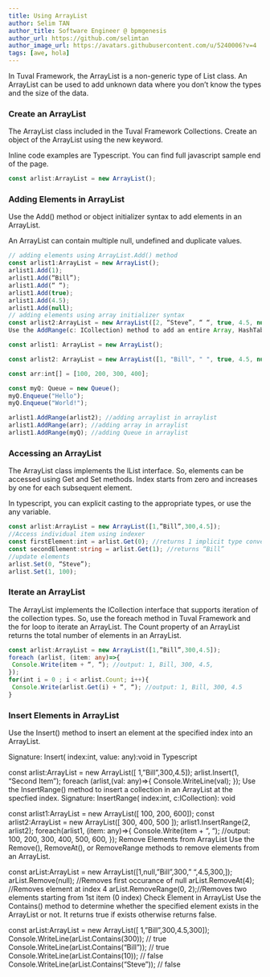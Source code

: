 ```yaml
---
title: Using ArrayList
author: Selim TAN
author_title: Software Engineer @ bpmgenesis
author_url: https://github.com/selimtan
author_image_url: https://avatars.githubusercontent.com/u/5240006?v=4
tags: [awe, hola]
---
```


In Tuval Framework, the ArrayList is a non-generic type of List class.
An ArrayList can be used to add unknown data where you don’t know the types and the size of the data.

### Create an ArrayList
The ArrayList class included in the Tuval Framework Collections. Create an object of the ArrayList using the new keyword.

Inline code examples are Typescript. You can find full javascript sample end of the page.

```ts
const arlist:ArrayList = new ArrayList();
```

### Adding Elements in ArrayList
Use the Add() method or object initializer syntax to add elements in an ArrayList.

An ArrayList can contain multiple null, undefined and duplicate values.

```ts
// adding elements using ArrayList.Add() method
const arlist1:ArrayList = new ArrayList();
arlist1.Add(1);
arlist1.Add(“Bill”);
arlist1.Add(“ “);
arlist1.Add(true);
arlist1.Add(4.5);
arlist1.Add(null);
// adding elements using array initializer syntax
const arlist2:ArrayList = new ArrayList([2, “Steve”, “ “, true, 4.5, null]);
Use the AddRange(c: ICollection) method to add an entire Array, HashTable, SortedList, ArrayList, BitArray, Queue, and Stack in the ArrayList.

const arlist1: ArrayList = new ArrayList();

const arlist2: ArrayList = new ArrayList([1, "Bill", " ", true, 4.5, null]);

const arr:int[] = [100, 200, 300, 400];

const myQ: Queue = new Queue();
myQ.Enqueue("Hello");
myQ.Enqueue("World!");

arlist1.AddRange(arlist2); //adding arraylist in arraylist
arlist1.AddRange(arr); //adding array in arraylist
arlist1.AddRange(myQ); //adding Queue in arraylist
```

### Accessing an ArrayList

The ArrayList class implements the IList interface. So, elements can be accessed using Get and Set methods. Index starts from zero and increases by one for each subsequent element.

In typescript, you can explicit casting to the appropriate types, or use the any variable.

```ts
const arlist:ArrayList = new ArrayList([1,”Bill”,300,4.5]);
//Access individual item using indexer
const firstElement:int = arlist.Get(0); //returns 1 implicit type convertion in Typescript
const secondElement:string = arlist.Get(1); //returns “Bill”
//update elements
arlist.Set(0, “Steve”);
arlist.Set(1, 100);
```

### Iterate an ArrayList

The ArrayList implements the ICollection interface that supports iteration of the collection types. So, use the foreach method in Tuval Framework and the for loop to iterate an ArrayList. The Count property of an ArrayList returns the total number of elements in an ArrayList.

```ts
const arlist:ArrayList = new ArrayList([1,”Bill”,300,4.5]);
foreach (arlist, (item: any)=>{
 Console.Write(item + “, “); //output: 1, Bill, 300, 4.5,
});
for(int i = 0 ; i < arlist.Count; i++){
 Console.Write(arlist.Get(i) + “, “); //output: 1, Bill, 300, 4.5
}
```

### Insert Elements in ArrayList
Use the Insert() method to insert an element at the specified index into an ArrayList.

Signature: Insert( index:int, value: any):void in Typescript

const arlist:ArrayList = new ArrayList([ 1,”Bill”,300,4.5]);
arlist.Insert(1, “Second Item”);
foreach (arlist,(val: any)=>{
 Console.WriteLine(val);
});
Use the InsertRange() method to insert a collection in an ArrayList at the specfied index.
Signature: InsertRange( index:int, c:ICollection): void

const arlist1:ArrayList = new ArrayList([ 100, 200, 600]);
const arlist2:ArrayList = new ArrayList([ 300, 400, 500 ]);
arlist1.InsertRange(2, arlist2);
foreach(arlist1, (item: any)=>{
 Console.Write(item + “, “); //output: 100, 200, 300, 400, 500, 600,
});
Remove Elements from ArrayList
Use the Remove(), RemoveAt(), or RemoveRange methods to remove elements from an ArrayList.

const arList:ArrayList = new ArrayList([1,null,”Bill”,300,” “,4.5,300,]);
arList.Remove(null); //Removes first occurance of null
arList.RemoveAt(4); //Removes element at index 4
arList.RemoveRange(0, 2);//Removes two elements starting from 1st item (0 index)
Check Element in ArrayList
Use the Contains() method to determine whether the specified element exists in the ArrayList or not. It returns true if exists otherwise returns false.

const arList:ArrayList = new ArrayList([ 1,”Bill”,300,4.5,300]);
Console.WriteLine(arList.Contains(300)); // true
Console.WriteLine(arList.Contains(“Bill”)); // true
Console.WriteLine(arList.Contains(10)); // false
Console.WriteLine(arList.Contains(“Steve”)); // false